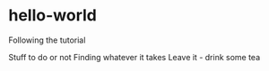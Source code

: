 # hello-world
Following the tutorial

Stuff to do or not
Finding whatever it takes
Leave it - drink some tea
